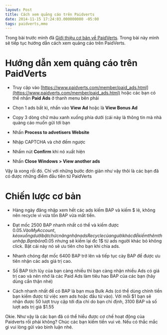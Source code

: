 ```yaml
---
layout: Post
title: Cách xem quảng cáo trên Paidverts
date: 2014-11-15 17:24:03.000000000 -05:00
tags: paidverts,mmo
---
```


Trong bài trước mình đã [Giới thiệu cơ bản về PaidVerts](/paidverts-ptc/ "PaidVerts – Kiếm từ $1-10/ngày"). Trong bài này mình sẽ tiếp tục hướng dẫn cách xem quảng cáo trên PaidVerts.

# Hướng dẫn xem quảng cáo trên PaidVerts

- Truy cập vào [https://www.paidverts.com/member/paid_ads.html](https://www.paidverts.com/member/paid_ads.html) hoặc các bạn có thể nhấn **Paid Ads** ở thanh menu bên phải

- Chọn 1 ads bất kì, nhấn vào **View Ad** hoặc là **View Bonus Ad**

- Copy 3 dòng chữ màu xanh xuống phía dưới (cái này là thông tin mà nhà quảng cáo muốn gửi tới bạn  
- Nhấn **Process to advetisers Website**
- Nhập CAPTCHA và chờ đếm ngược

- Nhấm nút **Confirm** khi nó xuất hiện

- Nhấn **Close Windows > View another ads**

Vậy là xong rồi đó. Chỉ với những bước đơn giản như vậy thôi là các bạn đã có được những điểm đầu tiên từ PaidVerts

# Chiến lược cơ bản

- Hàng ngày đăng nhập xem hết các ads kiếm BAP và kiếm $ lẻ, không nên recycle vì vừa tốn BAP vừa mất tiền.

- Đạt mốc 2500 BAP nhanh nhất có thể và kiếm được 0.05$.  Vào My Account, kéo xuống dưới bật chức năng nhận ads Recycle của người khác để kiếm thêm thu nhập. Bạn bỏ ra 0.05$ nhưng sẽ kiếm lại đc 1$ từ ads người khác bỏ không click. Bật cái này nó sẽ ưu tiên cho bạn khi chia ads.

- Nhanh chóng đạt mốc 6400 BAP trở lên và tiếp tục cày BAP để được ưu tiên nhận các ads giá trị cao.

- Số BAP tích lũy của bạn càng nhiều thì bạn càng nhận nhiều Ads có giá trị cao và nên nhớ là các Paid Ads làm tiêu hao BAP của các bạn (hãy dùng cẩn thận nhé)

- Cách nhanh nhất để có BAP là bạn mua Bulk Ads (có thể dùng chính tiền bạn kiếm được từ việc xem ads hoặc đầu từ vào). Với mỗi $1 bạn sẽ nhận được 50 lượt truy cập tới địa chỉ do bạn chỉ định,  3100 BAP và số lượt ads trị giá $1.55

Okie. Như vậy là các bạn đã có thể hiểu được cơ chế hoạt động của Paidverts rồi phải không? Chúc các bạn kiếm tiền vui vẻ. Nếu có thắc mắc gì vui lòng gửi vào bình luận nhé.

